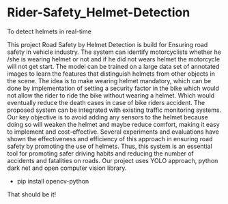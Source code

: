 # Rider-Safety_Helmet-Detection
To detect helmets in real-time

This project Road Safety by Helmet Detection is build for Ensuring road safety in vehicle industry. The system 
can identify motorcyclists whether he /she is wearing helmet or not and if he did not wears helmet the motorcycle 
will not get start. The model can be trained on a large data set of annotated images to learn the features that 
distinguish helmets from other objects in the scene. The idea is to make wearing helmet mandatory, which can be 
done by implementation of setting a security factor in the bike which would not allow the rider to ride the bike 
without wearing a helmet. Which would eventually reduce the death cases in case of bike riders accident. The 
proposed system can be integrated with existing traffic monitoring systems. Our key objective is to avoid adding 
any sensors to the helmet because doing so will weaken the helmet and maybe reduce comfort, making it easy to 
implement and cost-effective. Several experiments and evaluations have shown the effectiveness and efficiency 
of this approach in ensuring road safety by promoting the use of helmets. Thus, this system is an essential tool for 
promoting safer driving habits and reducing the number of accidents and fatalities on roads. Our project uses 
YOLO approach, python dark net and open computer vision library.

* pip install opencv-python

That should be it!
